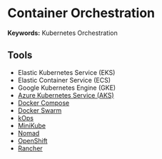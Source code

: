 # Container Orchestration

**Keywords:** Kubernetes Orchestration

## Tools

- Elastic Kubernetes Service (EKS)
- Elastic Container Service (ECS)
- Google Kubernetes Engine (GKE)
- [Azure Kubernetes Service (AKS)](/azure/services/azure-aks.md)
- [Docker Compose](/docker/docker-compose.md)
- [Docker Swarm](/docker/docker-swarm.md)
- [kOps](/kops/README.md)
- [MiniKube](/minikube.md)
- [Nomad](/hashicorp/hashicorp-nomad.md)
- [OpenShift](/openshift.md)
- [Rancher](/rancher.md)

<!--
Marathon
Cloudify
Containership
AZK
Kubespray
-->
